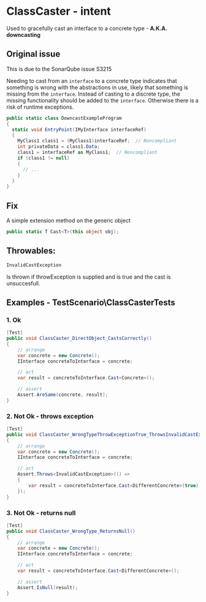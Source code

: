 ﻿# ClassCaster - intent
Used to gracefully cast an interface to a concrete type - **A.K.A. downcasting**

## Original issue
This is due to the SonarQube issue S3215

Needing to cast from an <code>interface</code> to a concrete type indicates that something is wrong with the abstractions in use, likely that
something is missing from the <code>interface</code>. Instead of casting to a discrete type, the missing functionality should be added to the
<code>interface</code>. Otherwise there is a risk of runtime exceptions.


```cs
public static class DowncastExampleProgram
{
  static void EntryPoint(IMyInterface interfaceRef)
  {
    MyClass1 class1 = (MyClass1)interfaceRef;  // Noncompliant
    int privateData = class1.Data;
    class1 = interfaceRef as MyClass1;  // Noncompliant
    if (class1 != null)
    {
      // ...
    }
  }
}
```

## Fix
A simple extension method on the generic object

```cs
public static T Cast<T>(this object obj);
```

## Throwables:
```cs
InvalidCastException
```
Is thrown if throwException is supplied and is true and the cast is unsuccesfull.

## Examples - TestScenario\ClassCasterTests

### 1. Ok

```cs
[Test]
public void ClassCaster_DirectObject_CastsCorrectly()
{
    // arrange
    var concrete = new Concrete();
    IInterface concreteToInterface = concrete;

    // act
    var result = concreteToInterface.Cast<Concrete>();

    // assert
    Assert.AreSame(concrete, result);
}
```

### 2. Not Ok - throws exception
```cs
[Test]
public void ClassCaster_WrongTypeThrowExceptionTrue_ThrowsInvalidCastException()
{
    // arrange
    var concrete = new Concrete();
    IInterface concreteToInterface = concrete;

    // act
    Assert.Throws<InvalidCastException>(() =>
    {
        var result = concreteToInterface.Cast<DifferentConcrete>(true);
    });
}
```

### 3. Not Ok - returns null

```cs
[Test]
public void ClassCaster_WrongType_ReturnsNull()
{
    // arrange
    var concrete = new Concrete();
    IInterface concreteToInterface = concrete;

    // act
    var result = concreteToInterface.Cast<DifferentConcrete>();

    // assert
    Assert.IsNull(result);
}
```